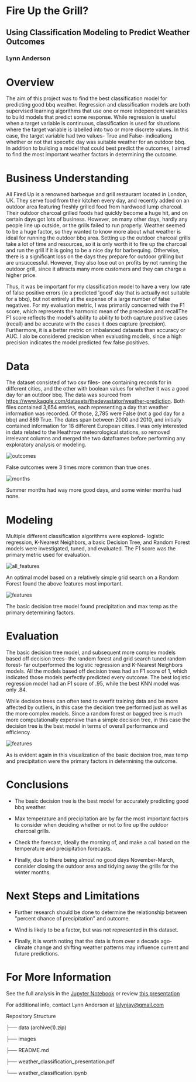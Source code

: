 # Fire Up the Grill?

## Using Classification Modeling to Predict Weather Outcomes

### Lynn Anderson

# Overview

The aim of this project was to find the best classification model for predicting good bbq weather. Regression and classification models are both supervised learning algorithms that use one or more independent variables to build models that predict some response. While regression is useful when a target variable is continuous, classification is used for situations where the target variable is labelled into two or more discrete values. In this case, the target variable had two values- True and False- indicationg whether or not that specefic day was suitable weather for an outdoor bbq. In addition to building a model that could best predict the outcomes, I aimed to find the most important weather factors in determining the outcome.


# Business Understanding

All Fired Up is a renowned barbeque and grill restaurant located in London, UK. They serve food from their kitchen every day, and recently added on an outdoor area featuring freshly grilled food from hardwood lump charcoal. Their outdoor charcoal grilled foods had quickly become a huge hit, and on certain days got lots of business. However, on many other days, hardly any people line up outside, or the grills failed to run properly. Weather seemed to be a huge factor, so they wanted to know more about what weather is ideal for running the outdoor bbq area. Setting up the outdoor charcoal grills take a lot of time and resources, so it is only worth it to fire up the charcoal and run the grill if it is going to be a nice day for barbequing. Otherwise, there is a significant loss on the days they prepare for outdoor grilling but are unsuccessful. However, they also lose out on profits by not running the outdoor grill, since it attracts many more customers and they can charge a higher price. 

Thus, it was be important for my classification model to have a very low rate of false positive errors (ie a predicted 'good' day that is actually not suitable for a bbq), but not entirely at the expense of a large number of false negatives. For my evaluation metric, I was primarily concerned with the F1 score, which represents the harmonic mean of the precesion and recallThe F1 score reflects the model's ability to ability to both capture positive cases (recall) and be accurate with the cases it does capture (precision). Furthermore, it is a better metric on imbalanced datasets than accuracy or AUC. I  alo be considered precision when evaluating models, since a high precision indicates the model predicted few false positives. 


# Data 

The dataset consisted of two csv files- one containing records for in different cities, and the other with boolean values for whether it was a good day for an outdoor bbq. The data was sourced from https://www.kaggle.com/datasets/thedevastator/weather-prediction. Both files contained 3,654 entries, each representing a day that weather information was recorded. Of those, 2,785 were False (not a god day for a bbq) and 869 True. The dates span between 2000 and 2010, and initially contained information for 18 different European cities. I was only interested in data related to the Heathrow meteorological stations, so removed irrelevant columns and merged the two dataframes before performing any exploratory analysis or modeling. 

![outcomes](https://github.com/lalynjay/weather_classification/blob/main/images/outcomes.png)

False outcomes were 3 times more common than true ones.

![months](https://github.com/lalynjay/weather_classification/blob/main/images/months.png)

Summer months had way more good days, and some winter months had none.


# Modeling

Multiple different classification algorithms were explored- logistic regression, K-Nearest Neighbors, a basic Decision Tree, and Random Forest models were investigated, tuned, and evaluated. The F1 score was the primary metric used for evaluation. 

![all_features](https://github.com/lalynjay/weather_classification/blob/main/images/feature2.png)

An optimal model based on a relatively simple grid search on a Random Forest found the above features most important.


![features](https://github.com/lalynjay/weather_classification/blob/main/images/feature_1.png)

The basic decision tree model found precipitation and max temp as the primary determining factors. 



# Evaluation

The basic decision tree model, and subsequent more complex models based off decision trees- the random forest and grid search tuned random forest- far outperformed the logistic regression and K-Nearest Neighbors models. All the models based off decision trees had an F1 score of 1, which indicated those models perfectly predicted every outcome. The best logistic regression model had an F1 score of .95, while the best KNN model was only .84.

While decision trees can often tend to overfit training data and be more affected by outliers, in this case the decision tree performed just as well as the more complex models. Since a random forest or bagged tree is much more computationally expensive than a simple decision tree, in this case the decision tree is the best model in terms of overall performance and efficiency. 

![features](https://github.com/lalynjay/weather_classification/blob/main/images/tree.png)

As is evident again in this visualization of the basic decision tree, max temp and precipitation were the primary factors in determining the outcome.



# Conclusions

*  The basic decision tree is the best model for accurately predicting good bbq weather. 


*  Max temperature and precipitation are by far the most important factors to consider when deciding whether or not to fire up the outdoor charcoal grills. 


*  Check the forecast, ideally the morning of, and make a call based on the temperature and precipitation forecasts. 


*  Finally, due to there being almost no good days November-March, consider closing the outdoor area and tidying away the grills for the winter months.


# Next Steps and Limitations

*  Further research should be done to determine the relationship between "percent chance of precipitation" and outcome. 


*  Wind is likely to be a factor, but was not represented in this dataset. 


*  Finally, it is worth noting that the data is from over a decade ago- climate change and shifting weather patterns may influence current and future predictions. 


# For More Information

See the full analysis in the [Jupyter Notebook](https://github.com/lalynjay/weather_classification/blob/main/weather_classification.ipynb) or review [this presentation](https://github.com/lalynjay/Housing_Prices_Analysis/blob/alt/Housing_Prices_presentation.pdf)

For additional info, contact Lynn Anderson at lalynjay@gmail.com

Repository Structure

├── data (archive(1).zip)

├── images

├── README.md

├── weather_classification_presentation.pdf

└── weather_classification.ipynb

